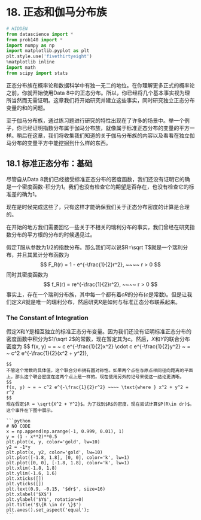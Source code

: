 # 18. 正态和伽马分布族

```python
# HIDDEN
from datascience import *
from prob140 import *
import numpy as np
import matplotlib.pyplot as plt
plt.style.use('fivethirtyeight')
%matplotlib inline
import math
from scipy import stats
```

正态分布族在概率论和数据科学中有独一无二的地位。在你理解更多正式的概率论之前，你就开始使用Data 8中的正态分布。所以，你已经将几个基本事实视为理所当然而无需证明。这章我们将开始研究并建立这些事实，同时研究独立正态分布变量的和的问题。

至于伽马分布族，通过练习题进行研究的特性出现在了许多的场景中。举一个例子，你已经证明指数分布属于伽马分布族，就像属于标准正态分布的变量的平方一样。稍后在这章，我们将收集我们知道的关于伽马分布族的内容以及看看在独立伽马分布的变量平方中能挖掘到什么样的东西。

## 18.1 标准正态分布：基础

尽管自从Data 8我们已经接受标准正态分布的密度函数，我们还没有证明它的确是一个密度函数-积分为1。我们也没有检查它的期望是否存在，也没有检查它的标准差的确为1。

现在是时候完成这些了，只有这样才能确保我们关于正态分布密度的计算是合理的。

在开始的地方我们需要回忆一些关于不相关的瑞利分布的事实，我们曾经在研究指数分布的平方根的分布的时候遇见过。

假定$T$服从参数为$1/2$的指数分布。那么我们可以说$R=\sqrt T$就是一个瑞利分布，并且其累计分布函数为
$$
F_R(r) = 1 - e^{-\frac{1}{2}r^2}, ~~~~ r > 0
$$
同时其密度函数为
$$
f_R(r) = re^{-\frac{1}{2}r^2}, ~~~~ r > 0
$$
事实上，存在一个瑞利分布族，其中每一个都有着$cR$的分布($c$是常数)。但是让我们定义$R$就是唯一的瑞利分布，然后研究$R$是如何与标准正态分布联系起来。

### The Constant of Integration

假定$X$和$Y$是相互独立的标准正态分布变量。因为我们还没有证明标准正态分布的密度函数中积分为$1/\sqrt 2$的常数，现在暂定其为$c$。然后，$X$和$Y$的联合分布密度为
$$
f(x, y) ~ = ~ c e^{-\frac{1}{2}x^2} \cdot c e^{-\frac{1}{2}y^2} 
~ = ~ c^2 e^{-\frac{1}{2}(x^2 + y^2)},
~~~~ -\infty < x, y < \infty
$$
不管这个常数的具体值，这个联合分布拥有圆对称性。如果两个点在与原点相同径向距离的平面上，那么这个联合密度在这两个点上是一样的。现在使用另外的记号来使这一结论更清晰。
$$
f(x, y) ~ = ~ c^2 e^{-\frac{1}{2}r^2} ~~~~ \text{where } x^2 + y^2 = r^2
$$
现在假定$R = \sqrt{X^2 + Y^2}$。为了找到$R$的密度，现在尝试计算$P(R\in dr)$。这个事件在下图中展示。

```python
# NO CODE
x = np.append(np.arange(-1, 0.999, 0.01), 1)
y = (1 - x**2)**0.5
plt.plot(x, y, color='gold', lw=10)
y2 = -1*y
plt.plot(x, y2, color='gold', lw=10)
plt.plot([-1.8, 1.8], [0, 0], color='k', lw=1)
plt.plot([0, 0], [-1.8, 1.8], color='k', lw=1)
plt.xlim(-1.8, 1.8)
plt.ylim(-1.6, 1.6)
plt.xticks([])
plt.yticks([])
plt.text(0.9, -0.15, '$dr$', size=16)
plt.xlabel('$X$')
plt.ylabel('$Y$', rotation=0)
plt.title('$\{R \in dr \}$')
plt.axes().set_aspect('equal');
```

